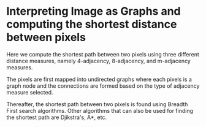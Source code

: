 # Interpreting Image as Graphs and computing the shortest distance between pixels 

Here we compute the shortest path between two pixels using three different distance measures, namely 4-adjacency, 8-adjacency, and m-adjacency measures. 

The pixels are first mapped into undirected graphs where each pixels is a graph node and the connections are formed based on the type of adjacency measure selected. 

Thereafter, the shortest path between two pixels is found using Breadth First search algorithms. Other algorithms that can also be used for finding the shortest path are Djikstra's, A*, etc. 
